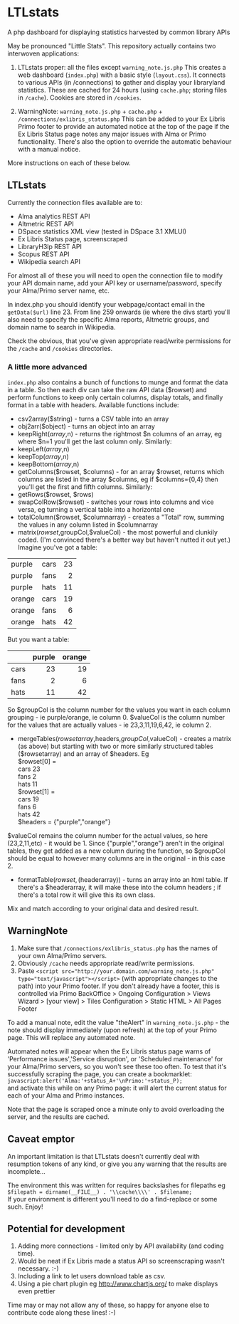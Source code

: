 LTLstats
======
A php dashboard for displaying statistics harvested by common library APIs

May be pronounced "Little Stats". This repository actually contains two interwoven applications:

1. LTLstats proper: all the files except `warning_note.js.php`
  This creates a web dashboard (`index.php`) with a basic style (`layout.css`). It connects to various APIs (in /connections) to gather and display your libraryland statistics. These are cached for 24 hours (using `cache.php`; storing files in `/cache`). Cookies are stored in `/cookies`.
  
2. WarningNote: `warning_note.js.php` + `cache.php` + `/connections/exlibris_status.php`
  This can be added to your Ex Libris Primo footer to provide an automated notice at the top of the page if the Ex Libris Status page notes any major issues with Alma or Primo functionality. There's also the option to override the automatic behaviour with a manual notice.
  
More instructions on each of these below.

LTLstats
------------
Currently the connection files available are to:

* Alma analytics REST API
* Altmetric REST API
* DSpace statistics XML view (tested in DSpace 3.1 XMLUI)
* Ex Libris Status page, screenscraped
* LibraryH3lp REST API
* Scopus REST API
* Wikipedia search API

For almost all of these you will need to open the connection file to modify your API domain name, add your API key or username/password, specify your Alma/Primo server name, etc.

In index.php you should identify your webpage/contact email in the `getData($url)` line 23. From line 259 onwards (ie where the divs start) you'll also need to specify the specific Alma reports, Altmetric groups, and domain name to search in Wikipedia.

Check the obvious, that you've given appropriate read/write permissions for the `/cache` and `/cookies` directories.

### A little more advanced ###
`index.php` also contains a bunch of functions to munge and format the data in a table. So then each div can take the raw API data ($rowset) and perform functions to keep only certain columns, display totals, and finally format in a table with headers. Available functions include:

* csv2array($string) - turns a CSV table into an array
* obj2arr($object) - turns an object into an array
* keepRight($array,$n) - returns the rightmost $n columns of an array, eg where $n=1 you'll get the last column only. Similarly:
* keepLeft($array,$n)
* keepTop($array,$n)
* keepBottom($array,$n)
* getColumns($rowset, $columns) - for an array $rowset, returns which columns are listed in the array $columns, eg if $columns={0,4} then you'll get the first and fifth columns. Similarly:
* getRows($rowset, $rows)
* swapColRow($rowset) - switches your rows into columns and vice versa, eg turning a vertical table into a horizontal one
* totalColumn($rowset, $columnarray) - creates a "Total" row, summing the values in any column listed in $columnarray
* matrix($rowset,$groupCol,$valueCol) - the most powerful and clunkily coded. (I'm convinced there's a better way but haven't nutted it out yet.) Imagine you've got a table:

| | | |  
|------|----|-:|  
|purple|cars|23|  
|purple|fans| 2|  
|purple|hats|11|  
|orange|cars|19|  
|orange|fans| 6|  
|orange|hats|42|
 
But you want a table:  

|    |purple|orange|  
|----|-----:|-----:|  
|cars|    23|    19|  
|fans|     2|     6|  
|hats|    11|    42|

So $groupCol is the column number for the values you want in each column grouping - ie purple/orange, ie column 0. $valueCol is the column number for the values that are actually values - ie 23,3,11,19,6,42, ie column 2.

* mergeTables($rowsetarray,$headers,$groupCol,$valueCol) - creates a matrix (as above) but starting with two or more similarly structured tables ($rowsetarray) and an array of $headers. Eg  
    $rowset[0] =  
        cars 23  
        fans 2  
        hats 11  
    $rowset[1] =   
        cars 19  
        fans  6  
        hats 42  
  $headers = {"purple","orange"}

$valueCol remains the column number for the actual values, so here (23,2,11,etc) - it would be 1. Since {"purple","orange"} aren't in the original tables, they get added as a new column during the function, so $groupCol should be equal to however many columns are in the original - in this case 2.

* formatTable($rowset,($headerarray)) - turns an array into an html table. If there's a $headerarray, it will make these into the column headers <th>; if there's a total row it will give this its own class.

Mix and match according to your original data and desired result.

WarningNote
------------
1. Make sure that `/connections/exlibris_status.php` has the names of your own Alma/Primo servers.
2. Obviously `/cache` needs appropriate read/write permissions.
3. Paste `<script src="http://your.domain.com/warning_note.js.php" type="text/javascript"></script>`  (with appropriate changes to the path) into your Primo footer. If you don't already have a footer, this is controlled via Primo BackOffice > Ongoing Configuration > Views Wizard > [your view] > Tiles Configuration > Static HTML > All Pages Footer

To add a manual note, edit the value "theAlert" in `warning_note.js.php` - the note should display immediately (upon refresh) at the top of your Primo page. This will replace any automated note.

Automated notes will appear when the Ex Libris status page warns of 'Performance issues','Service disruption', or 'Scheduled maintenance' for your Alma/Primo servers, so you won't see these too often. To test that it's successfully scraping the page, you can create a bookmarklet:   
  `javascript:alert('Alma:'+status_A+'\nPrimo:'+status_P);`  
and activate this while on any Primo page: it will alert the current status for each of your Alma and Primo instances.

Note that the page is scraped once a minute only to avoid overloading the server, and the results are cached.

Caveat emptor
-------------

An important limitation is that LTLstats doesn't currently deal with resumption tokens of any kind, or give you any warning that the results are incomplete...

The environment this was written for requires backslashes for filepaths eg  
`$filepath = dirname(__FILE__) . '\\cache\\\\' . $filename;`  
If your environment is different you'll need to do a find-replace or some such. Enjoy!

Potential for development
-------------------------

1. Adding more connections - limited only by API availability (and coding time).
1. Would be neat if Ex Libris made a status API so screenscraping wasn't necessary. :-)
1. Including a link to let users download table as csv.
1. Using a pie chart plugin eg http://www.chartjs.org/ to make displays even prettier

Time may or may not allow any of these, so happy for anyone else to contribute code along these lines! :-)
